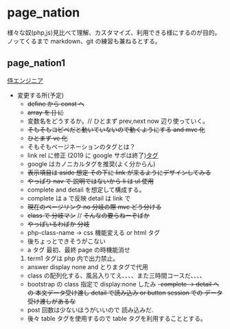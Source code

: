 # page_nation

様々な奴(php,js)見比べて理解、カスタマイズ、利用できる様にするのが目的。ノッてくるまで markdown、git の練習も兼ねるとする。

## page_nation1

[侍エンジニア](https://www.sejuku.net/blog/70234)

- 変更する所(予定)
  - ~~define から const へ~~
  - ~~array を [] に~~
  - 変数名をどうするか。// ひとまず prev,next now 辺り使っていく。
  - ~~そもそもコピペだと動いていないので動くようにする and mvc 化~~
  - ~~ひとまず vc 化~~
  - そもそもページネーションのタグとは？
  - link rel に修正 (2019 に google サポは終了)[タグ](http://ooitanojohn.wp.xdomain.jp/2021/06/20/%e3%83%9a%e3%83%bc%e3%82%b8%e3%83%8d%e3%83%bc%e3%82%b7%e3%83%a7%e3%83%b3/)
  - google はカノニカルタグを推奨(よく分からん)
  - ~~表示項目は aside 想定 その下に link が来るようにデザインしてみる~~
  - ~~やっぱり nav で 説明ではないから li は ul 使用~~
  - complete and detail を想定して構成する。
  - complete は a で反映 detail は link で
  - ~~現在のページリンク no 分岐の際 mvc どう分ける~~
  - ~~class で 分岐マン~~ // ~~そんなの要らねーぞばか~~
  - ~~やっぱいるわばか 分岐~~
  - php-class-name → css 機能変える or html タグ
  - 後ちょっとできそうがこない
  - a タグ 最初、最終 page の時機能消せ
  1. term1 タグは php 内で出力禁止。
  - answer display none and とりま<a>タグで代用
  - class の配列化する、風呂入りてえ、、、、また三時間コースだ、、、、
  - bootstrap の class 指定で display:none したみ -~~complete → detail への 本文データ受け渡し detail で読み込み or button session での データ受け渡しがあるな~~
  - post 回数は少ないほうがいいので 読み込みだ.
  - 後々 table タグを使用するので table タグを利用することとする。
